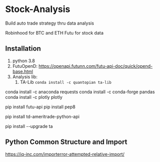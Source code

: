 # Stock-Analysis
Build auto trade strategy thru data analysis

Robinhood for BTC and ETH
Futu for stock data

## Installation 
1. python 3.8
2. FutuOpenD: https://openapi.futunn.com/futu-api-doc/quick/opend-base.html
3. Analysis lib:
    1) TA-Lib `conda install -c quantopian ta-lib`


conda install -c anaconda requests
conda install -c conda-forge pandas
conda install -c plotly plotly

pip install futu-api
pip install pep8

<!-- we are using td-ameritrade for history data and trading -->
pip install td-ameritrade-python-api
<!-- pip install cbpro -->

<!-- Use ta library: https://github.com/bukosabino/ta, https://technical-analysis-library-in-python.readthedocs.io/en/latest/index.html-->
pip install --upgrade ta

## Python Common Structure and Import
https://iq-inc.com/importerror-attempted-relative-import/


